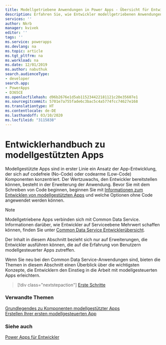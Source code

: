 ```yaml
---
title: Modellgetriebene Anwendungen in Power Apps - Übersicht für Entwickler | Microsoft Docs
description: Erfahren Sie, wie Entwickler modellgetriebenen Anwendungen einen Mehrwert verleihen können; Tutorial; Einführung für Model-Apps-Entwickler in Power Apps.
services: ''
author: Nkrb
manager: kvivek
editor: ''
tags: ''
ms.service: powerapps
ms.devlang: na
ms.topic: article
ms.tgt_pltfrm: na
ms.workload: na
ms.date: 12/01/2019
ms.author: nabuthuk
search.audienceType:
- developer
search.app:
- PowerApps
- D365CE
ms.openlocfilehash: d96b2676e1d5ab115234422181121c20e35607e1
ms.sourcegitcommit: 5701e7a755fade6c3bac5c4a5774fcc74627e168
ms.translationtype: HT
ms.contentlocale: de-DE
ms.lasthandoff: 03/10/2020
ms.locfileid: "3115838"
---
```

# <a name="model-driven-apps-developer-guide"></a>Entwicklerhandbuch zu modellgestützten Apps

Modellgestützte Apps sind in erster Linie ein Ansatz der App-Entwicklung, der sich auf codefreie (No-Code) oder codearme (Low-Code) Komponenten konzentriert. Der Wertzuwachs, den Entwickler bereitstellen können, besteht in der Erweiterung der Anwendung. Bevor Sie mit dem Schreiben von Code beginnen, beginnen Sie mit [Informationen zum Entwicklen von modellgestützten Apps](/powerapps/maker/model-driven-apps/model-driven-app-components) und welche Optionen ohne Code angewendet werden können.

> [!NOTE]
> Modellgetriebene Apps verbinden sich mit Common Data Service. Informationen darüber, wie Entwickler auf Serviceebene Mehrwert schaffen können, finden Sie unter [Common Data Service Entwicklerübersicht](../common-data-service/overview.md).
>
> Der Inhalt in diesem Abschnitt bezieht sich nur auf Erweiterungen, die Entwickler ausführen können, die auf die Erfahrung von Benutzern modellgesteuerter Apps zutreffen. 

Wenn Sie neu bei den Common Data Service-Anwendungen sind, bieten die Themen in diesem Abschnitt einen Überblick über die wichtigsten Konzepte, die Entwicklern den Einstieg in die Arbeit mit modellgesteuerten Apps erleichtern. 

> [!div class="nextstepaction"]
> [Erste Schritte](supported-customizations.md)

### <a name="related-topics"></a>Verwandte Themen

[Grundlegendes zu Komponenten modellgestützter Apps](/powerapps/maker/model-driven-apps/model-driven-app-components)<br/>
[Erstellen Ihrer ersten modellgesteuerten App](/powerapps/maker/model-driven-apps/build-first-model-driven-app)

### <a name="see-also"></a>Siehe auch

[Power Apps für Entwickler](/powerapps/#pivot=home&panel=developer)
